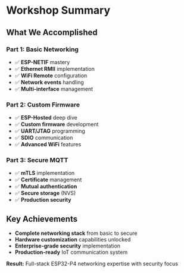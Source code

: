 # Workshop Summary

## What We Accomplished

<div class="grid grid-cols-3 gap-6">

<div>

### Part 1: Basic Networking
- ✅ **ESP-NETIF** mastery
- ✅ **Ethernet RMII** implementation
- ✅ **WiFi Remote** configuration
- ✅ **Network events** handling
- ✅ **Multi-interface** management

</div>

<div>

### Part 2: Custom Firmware
- ✅ **ESP-Hosted** deep dive
- ✅ **Custom firmware** development
- ✅ **UART/JTAG** programming
- ✅ **SDIO** communication
- ✅ **Advanced WiFi** features

</div>

<div>

### Part 3: Secure MQTT
- ✅ **mTLS** implementation
- ✅ **Certificate** management
- ✅ **Mutual authentication**
- ✅ **Secure storage** (NVS)
- ✅ **Production security**

</div>

</div>

## Key Achievements
- **Complete networking stack** from basic to secure
- **Hardware customization** capabilities unlocked
- **Enterprise-grade security** implementation
- **Production-ready** IoT communication system

**Result:** Full-stack ESP32-P4 networking expertise with security focus